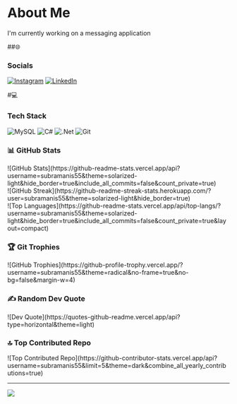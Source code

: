 <h1 style="font-size: 30px;">About Me</h1>
I'm currently working on a messaging application<br>

##🌐 <h3>Socials</h3>
[![Instagram](https://img.shields.io/badge/Instagram-%23E4405F.svg?logo=Instagram&logoColor=white)](https://instagram.com/s_u_b_r_a_m_a_n_i_s) [![LinkedIn](https://img.shields.io/badge/LinkedIn-%230077B5.svg?logo=linkedin&logoColor=white)](https://linkedin.com/in/subramani-s-25b855248)

#💻<h3> Tech Stack</h3>
![MySQL](https://img.shields.io/badge/mysql-4479A1.svg?style=for-the-badge&logo=mysql&logoColor=white) ![C#](https://img.shields.io/badge/c%23-%23239120.svg?style=for-the-badge&logo=csharp&logoColor=white) ![.Net](https://img.shields.io/badge/.NET-5C2D91?style=for-the-badge&logo=.net&logoColor=white) ![Git](https://img.shields.io/badge/git-%23F05033.svg?style=for-the-badge&logo=git&logoColor=white)

<h3>📊 GitHub Stats</h3>
![GitHub Stats](https://github-readme-stats.vercel.app/api?username=subramanis55&theme=solarized-light&hide_border=true&include_all_commits=false&count_private=true)<br/>
![GitHub Streak](https://github-readme-streak-stats.herokuapp.com/?user=subramanis55&theme=solarized-light&hide_border=true)<br/>
![Top Languages](https://github-readme-stats.vercel.app/api/top-langs/?username=subramanis55&theme=solarized-light&hide_border=true&include_all_commits=false&count_private=true&layout=compact)

<h3>🏆 Git Trophies</h3>
![GitHub Trophies](https://github-profile-trophy.vercel.app/?username=subramanis55&theme=radical&no-frame=true&no-bg=false&margin-w=4)

<h3>✍️ Random Dev Quote</h3>
![Dev Quote](https://quotes-github-readme.vercel.app/api?type=horizontal&theme=light)

<h3>🔝 Top Contributed Repo</h3>
![Top Contributed Repo](https://github-contributor-stats.vercel.app/api?username=subramanis55&limit=5&theme=dark&combine_all_yearly_contributions=true)

---
[![](https://visitcount.itsvg.in/api?id=subramanis55&icon=5&color=1)](https://visitcount.itsvg.in)

<!-- Proudly created with GPRM ( https://gprm.itsvg.in ) -->
